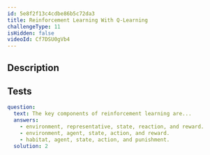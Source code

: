 ```yaml
---
id: 5e8f2f13c4cdbe86b5c72da3
title: Reinforcement Learning With Q-Learning
challengeType: 11
isHidden: false
videoId: Cf7DSU0gVb4
---
```


## Description
<section id='description'>
</section>

## Tests
<section id='tests'>

```yml
question:
  text: The key components of reinforcement learning are...
  answers:
    - environment, representative, state, reaction, and reward.
    - environment, agent, state, action, and reward.
    - habitat, agent, state, action, and punishment.
  solution: 2
```

</section>

